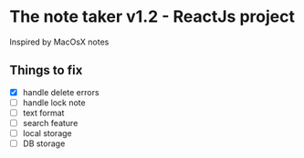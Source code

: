 # The note taker v1.2 - ReactJs project

Inspired by MacOsX notes

## Things to fix

- [x] handle delete errors
- [ ] handle lock note
- [ ] text format
- [ ] search feature
- [ ] local storage
- [ ] DB storage
